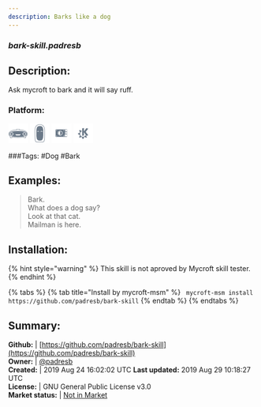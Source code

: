 ```yaml
---
description: Barks like a dog
---
```


### _bark-skill.padresb_  
## Description:  
Ask mycroft to bark and it will say ruff.  
### Platform:  
 ![Mark I](../.gitbook/assets/mark-1-icon.png)  ![Mark II](../.gitbook/assets/mark-2-icon.png)  ![Picroft](../.gitbook/assets/picroft-icon.png)  ![plasmoid](../.gitbook/assets/kde.png)   
  
###Tags: \#Dog \#Bark   
## Examples:  
> Bark.  
> What does a dog say?  
> Look at that cat.  
> Mailman is here.  
  
## Installation:  
{% hint style="warning" %}
This skill is not aproved by Mycroft skill tester.
{% endhint %}
    
{% tabs %}
{% tab title="Install by mycroft-msm" %}
``` mycroft-msm install https://github.com/padresb/bark-skill```
{% endtab %}
  {% endtabs %}
    
## Summary:  
**Github:** | [https://github.com/padresb/bark-skill](https://github.com/padresb/bark-skill)  
**Owner:** | [@padresb](https://github.com/padresb)  
**Created:** | 2019 Aug 24 16:02:02 UTC  **Last updated:** 2019 Aug 29 10:18:27 UTC  
**License:** | GNU General Public License v3.0  
**Market status:** | [Not in Market](https://market.mycroft.ai/skill/)  
